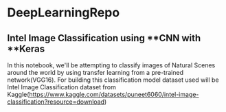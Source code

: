 # DeepLearningRepo

## Intel Image Classification using **CNN with **Keras

In this notebook, we'll be attempting to classify images of Natural Scenes around the world by using transfer learning from a pre-trained network(VGG16).
For building this classification model dataset used will be Intel Image Classification dataset from Kaggle(https://www.kaggle.com/datasets/puneet6060/intel-image-classification?resource=download)

